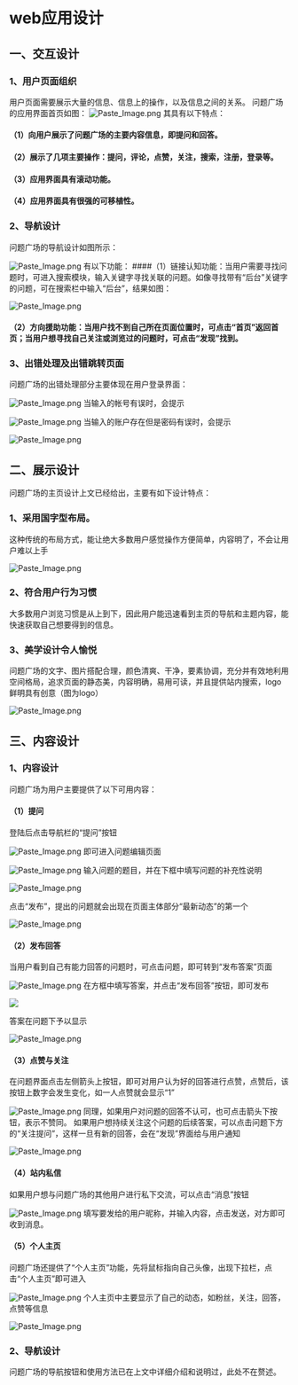 # web应用设计

## 一、交互设计
### 1、用户页面组织
用户页面需要展示大量的信息、信息上的操作，以及信息之间的关系。
问题广场的应用界面首页如图：
![Paste_Image.png](http://upload-images.jianshu.io/upload_images/6465761-9bcd75dd85a9f04e.png?imageMogr2/auto-orient/strip%7CimageView2/2/w/1240)
其具有以下特点：
#### （1）向用户展示了问题广场的主要内容信息，即提问和回答。
#### （2）展示了几项主要操作：提问，评论，点赞，关注，搜索，注册，登录等。
#### （3）应用界面具有滚动功能。
#### （4）应用界面具有很强的可移植性。
### 2、导航设计
问题广场的导航设计如图所示：

![Paste_Image.png](http://upload-images.jianshu.io/upload_images/6465761-bd44e7293aa906a1.png?imageMogr2/auto-orient/strip%7CimageView2/2/w/1240)
有以下功能：
####（1）链接认知功能：当用户需要寻找问题时，可进入搜索模块，输入关键字寻找关联的问题。如像寻找带有“后台”关键字的问题，可在搜索栏中输入“后台”，结果如图：

![Paste_Image.png](http://upload-images.jianshu.io/upload_images/6465761-58cf814bb348a891.png?imageMogr2/auto-orient/strip%7CimageView2/2/w/1240)

#### （2）方向援助功能：当用户找不到自己所在页面位置时，可点击“首页”返回首页；当用户想寻找自己关注或浏览过的问题时，可点击“发现”找到。
### 3、出错处理及出错跳转页面
问题广场的出错处理部分主要体现在用户登录界面：

![Paste_Image.png](http://upload-images.jianshu.io/upload_images/6465761-bd399abab6dcbc1b.png?imageMogr2/auto-orient/strip%7CimageView2/2/w/1240)
当输入的帐号有误时，会提示

![Paste_Image.png](http://upload-images.jianshu.io/upload_images/6465761-146713f89049453e.png?imageMogr2/auto-orient/strip%7CimageView2/2/w/1240)
当输入的账户存在但是密码有误时，会提示 

![Paste_Image.png](http://upload-images.jianshu.io/upload_images/6465761-5d7f7f70592a1eff.png?imageMogr2/auto-orient/strip%7CimageView2/2/w/1240)
## 二、展示设计
问题广场的主页设计上文已经给出，主要有如下设计特点：
### 1、采用国字型布局。
这种传统的布局方式，能让绝大多数用户感觉操作方便简单，内容明了，不会让用户难以上手

![Paste_Image.png](http://upload-images.jianshu.io/upload_images/6465761-42a0861f79bd5694.png?imageMogr2/auto-orient/strip%7CimageView2/2/w/1240)

### 2、符合用户行为习惯
大多数用户浏览习惯是从上到下，因此用户能迅速看到主页的导航和主题内容，能快速获取自己想要得到的信息。
### 3、美学设计令人愉悦
问题广场的文字、图片搭配合理，颜色清爽、干净，要素协调，充分并有效地利用空间格局，追求页面的静态美，内容明确，易用可读，并且提供站内搜索，logo鲜明具有创意（图为logo）

![Paste_Image.png](http://upload-images.jianshu.io/upload_images/6465761-551cb0848a3e1593.png?imageMogr2/auto-orient/strip%7CimageView2/2/w/1240)
## 三、内容设计
### 1、内容设计
问题广场为用户主要提供了以下可用内容：
#### （1）提问
登陆后点击导航栏的“提问”按钮

![Paste_Image.png](http://upload-images.jianshu.io/upload_images/6465761-5f422efa57599a74.png?imageMogr2/auto-orient/strip%7CimageView2/2/w/1240)
即可进入问题编辑页面

![Paste_Image.png](http://upload-images.jianshu.io/upload_images/6465761-41e443f74e2e2f36.png?imageMogr2/auto-orient/strip%7CimageView2/2/w/1240)
输入问题的题目，并在下框中填写问题的补充性说明

![Paste_Image.png](http://upload-images.jianshu.io/upload_images/6465761-8139595c77056bdf.png?imageMogr2/auto-orient/strip%7CimageView2/2/w/1240)

点击“发布”，提出的问题就会出现在页面主体部分“最新动态”的第一个

![Paste_Image.png](http://upload-images.jianshu.io/upload_images/6465761-0ddb76760b281afb.png?imageMogr2/auto-orient/strip%7CimageView2/2/w/1240)
#### （2）发布回答
当用户看到自己有能力回答的问题时，可点击问题，即可转到“发布答案”页面

![Paste_Image.png](http://upload-images.jianshu.io/upload_images/6465761-3b9abb79ade035d1.png?imageMogr2/auto-orient/strip%7CimageView2/2/w/1240)
在方框中填写答案，并点击“发布回答”按钮，即可发布

![](http://upload-images.jianshu.io/upload_images/6465761-2661551897ee7222.png?imageMogr2/auto-orient/strip%7CimageView2/2/w/1240)

答案在问题下予以显示

![Paste_Image.png](http://upload-images.jianshu.io/upload_images/6465761-d2d86cdcca93dab8.png?imageMogr2/auto-orient/strip%7CimageView2/2/w/1240)

#### （3）点赞与关注
在问题界面点击左侧箭头上按钮，即可对用户认为好的回答进行点赞，点赞后，该按钮上数字会发生变化，如一人点赞就会显示“1”

![Paste_Image.png](http://upload-images.jianshu.io/upload_images/6465761-d207f3914bbed921.png?imageMogr2/auto-orient/strip%7CimageView2/2/w/1240)
同理，如果用户对问题的回答不认可，也可点击箭头下按钮，表示不赞同。
如果用户想持续关注这个问题的后续答案，可以点击问题下方的“关注提问”，这样一旦有新的回答，会在“发现”界面给与用户通知

![Paste_Image.png](http://upload-images.jianshu.io/upload_images/6465761-efb6ad3a9acad72b.png?imageMogr2/auto-orient/strip%7CimageView2/2/w/1240)
#### （4）站内私信
如果用户想与问题广场的其他用户进行私下交流，可以点击“消息”按钮

![Paste_Image.png](http://upload-images.jianshu.io/upload_images/6465761-aaa16b8e7728d696.png?imageMogr2/auto-orient/strip%7CimageView2/2/w/1240)
填写要发给的用户昵称，并输入内容，点击发送，对方即可收到消息。
#### （5）个人主页
问题广场还提供了“个人主页”功能，先将鼠标指向自己头像，出现下拉栏，点击“个人主页”即可进入

![Paste_Image.png](http://upload-images.jianshu.io/upload_images/6465761-77809ebec175d958.png?imageMogr2/auto-orient/strip%7CimageView2/2/w/1240)
个人主页中主要显示了自己的动态，如粉丝，关注，回答，点赞等信息

![Paste_Image.png](http://upload-images.jianshu.io/upload_images/6465761-50ce80eeb6b440b0.png?imageMogr2/auto-orient/strip%7CimageView2/2/w/1240)

### 2、导航设计
问题广场的导航按钮和使用方法已在上文中详细介绍和说明过，此处不在赘述。
